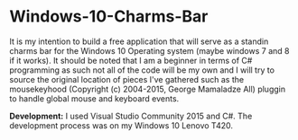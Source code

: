# Windows-10-Charms-Bar
It is my intention to build a free application that will serve as a standin charms bar for the Windows 10 Operating system (maybe windows 7 and 8 if it works). It should be noted that I am a beginner in terms of C# programming as such not all of the code will be my own and I will try to source the original location of pieces I've gathered such as the mousekeyhood (Copyright (c) 2004-2015, George Mamaladze
All) pluggin to handle global mouse and keyboard events.

**Development:**
I used Visual Studio Community 2015 and C#. The development process was on my Windows 10 Lenovo T420.
